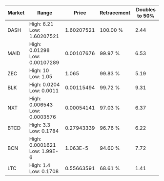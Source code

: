 | Market | Range | Price| Retracement | Doubles to 50% |
| --- | --- | --- | --- | --- |
| DASH | High: 6.21<br />Low: 1.60207521 | 1.60207521 | 100.00 % | 2.44 |
| MAID | High: 0.01298<br />Low: 0.00107289 | 0.00107676 | 99.97 % | 6.53 |
| ZEC | High: 10<br />Low: 1.05 | 1.065 | 99.83 % | 5.19 |
| BLK | High: 0.0204<br />Low: 0.0011 | 0.00115494 | 99.72 % | 9.31 |
| NXT | High: 0.006543<br />Low: 0.0003576 | 0.00054141 | 97.03 % | 6.37 |
| BTCD | High: 3.3<br />Low: 0.1784 | 0.27943339 | 96.76 % | 6.22 |
| BCN | High: 0.0001621<br />Low: 1.99E-6 | 1.063E-5 | 94.60 % | 7.72 |
| LTC | High: 1.4<br />Low: 0.1708 | 0.55663591 | 68.61 % | 1.41 |
